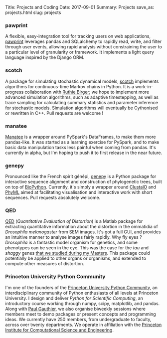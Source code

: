 Title: Projects and Coding
Date: 2017-09-01
Summary: Projects
save_as: projects.html
slug: projects


### pawprint

A flexible, easy-integration tool for tracking users on web applications, [pawprint](http://pawprint.readthedocs.org) leverages pandas and SQLalchemy to rapidly read, write, and filter through user events, allowing rapid analysis without constraining the user to a particular level of granularity or framework. It implements a light query language inspired by the Django ORM.


### scotch

A package for simulating stochastic dynamical models, <a href="https://github.com/QCaudron/scotch">scotch</a> implements algorithms for continuous-time Markov chains in Python. It is a work-in-progress collaboration with [Ruthie Birger](http://ruthiebirger.com); we hope to implement more advanced simulation algorithms, such as adaptive timestepping, as well as trace sampling for calculating summary statistics and parameter inference for stochastic models. Simulation algorithms will eventually be Cythonised or rewritten in C++. Pull requests are welcome !


### manatee

[Manatee](http://qcaudron.github.io/manatee) is a wrapper around PySpark's DataFrames, to make them more pandas-like. It was started as a learning exercise for PySpark, and to make basic data manipulation tasks less painful when coming from pandas. It's currently in alpha, but I'm hoping to push it to first release in the near future.


### genepy

Pronounced like the French spirit génépi, <a href="https://github.com/QCaudron/genepy">genepy</a> is a Python package for interactive sequence alignment and construction of phylogenetic trees, built on top of [BioPython](http://biopython.org). Currently, it's simply a wrapper around [ClustalO](http://www.clustal.org/omega/) and [PhyML](http://atgc.lirmm.fr/phyml/) aimed at facilitating visualisation and interactive work with short sequences. Pull requests absolutely welcome.



### QED

<a href="https://github.com/QCaudron/QED">QED</a> (<i>Quantitative Evaluation of Distortion</i>) is a Matlab package for extracting quantitative information about the distortion in the ommatidia of <i>Drosophila melanogaster</i> from SEM images. It's got a full GUI, and provides an intuitive manner to analyse images fairly rapidly. Why fly eyes ? <i>Drosophila</i> is a fantastic model organism for genetics, and some phenotypes can be seen in the eye. This was the case for the <i>tau</i> and <i>shaggy</i> genes <a href="http://www.ou.edu/journals/dis/DIS96/Caudron%20136.pdf">that we studied during my Masters</a>. This package could potentially be applied to other organs or organisms, and extended to compute other measures of distortion. 



### Princeton University Python Community

I'm one of the founders of the [Princeton University Python Community](http://princetonpy.com), an interdisciplinary community of Python enthusiasts of all levels at Princeton University. I design and deliver <i>Python for Scientific Computing</i>, an introductory course working through numpy, scipy, matplotlib, and pandas. Along with [Paul Gauthier](http://scholar.princeton.edu/ppg/home), we also organise biweekly sessions where members meet to demo packages or present concepts and programming ideas. We currently have 250 members, from undergraduate to faculty, across over twenty departments. We operate in affiliation with the [Princeton Institute for Computational Science and Engineering](http://www.princeton.edu/researchcomputing/about/picscie/).
